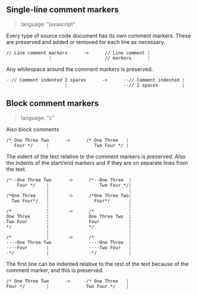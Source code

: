 ## Single-line comment markers ##

> language: "javascript"

Every type of source code document has its own comment markers. These are preserved and added or removed for each line as necessary.

    // Line comment markers      ->      // Line comment ¦
                    ¦                    // markers      ¦

Any whitespace around the comment markers is preserved.

    ··// Comment indented 2 spaces      ->      ··// Comment indented ¦
                          ¦                     ··// 2 spaces         ¦


## Block comment markers ##

> language: "c"


Also block comments

    /* One Three Two      ->      /* One Three   ¦
       Four */     ¦                 Two Four */ ¦

The indent of the text relative to the comment markers is preserved. Also the indents of the start/end markers and if they are on separate lines from the text.

    /*··One Three Two      ->      /*··One Three  ¦
        Four */    ¦                   Two Four */¦
                   ¦                              ¦
    /*One Three    ¦       ->      /*One Three Two¦
      Two Four*/   ¦                 Four*/       ¦
                   ¦                              ¦
    /*             ¦       ->      /*             ¦
    One Three      ¦               One Three Two  ¦
    Two Four       ¦               Four           ¦
    */             ¦               */             ¦
                   ¦                              ¦
    /*             ¦       ->      /*             ¦
    ····One Three Two              ····One Three  ¦
    ····Four       ¦               ····Two Four   ¦
    ·*/            ¦               ·*/            ¦

The first line can be indented relative to the rest of the text because of the comment marker, and this is preserved.

    /* One Three Two      ->      /* One Three   ¦
    Four */        ¦              Two Four */    ¦
